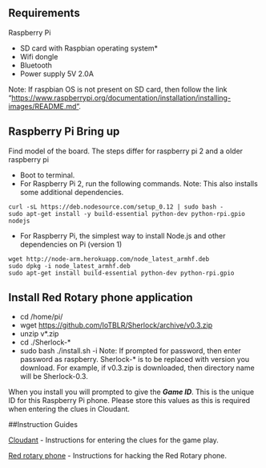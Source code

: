## Requirements

Raspberry Pi
* SD card with Raspbian operating system*
* Wifi dongle
* Bluetooth
* Power supply 5V 2.0A

Note: If raspbian OS is not present on SD card, then follow the link “https://www.raspberrypi.org/documentation/installation/installing-images/README.md”.


## Raspberry Pi Bring up
Find model of the board. The steps differ for raspberry pi 2 and a older raspberry pi

* Boot to terminal.
* For Raspberry Pi 2, run the following commands. Note: This also installs some additional dependencies.
```
curl -sL https://deb.nodesource.com/setup_0.12 | sudo bash -
sudo apt-get install -y build-essential python-dev python-rpi.gpio nodejs
```
* For Raspberry Pi, the simplest way to install Node.js and other dependencies on Pi (version 1)
```
wget http://node-arm.herokuapp.com/node_latest_armhf.deb
sudo dpkg -i node_latest_armhf.deb
sudo apt-get install build-essential python-dev python-rpi.gpio
```


## Install Red Rotary phone application 
* cd /home/pi/
* wget  https://github.com/IoTBLR/Sherlock/archive/v0.3.zip
* unzip v*.zip
* cd ./Sherlock-*
* sudo bash ./install.sh -i
Note: If prompted for password, then enter password as raspberry.
Sherlock-* is to be replaced with version you download.
For example, if v0.3.zip is downloaded, then directory name will be Sherlock-0.3.

When you install you will prompted to give the ***Game ID***. This is the unique ID for this Raspberry Pi phone. Please store this values as this is required when entering the clues in Cloudant. 

##Instruction Guides

[Cloudant](https://github.com/IoTBLR/Sherlock/blob/master/instructions/Cloudant%20Instructions.doc?raw=true) - Instructions for entering the clues for the game play. 


[Red rotary phone](https://github.com/IoTBLR/Sherlock/blob/master/instructions/Red%20rotary%20phone_prototype%20building.pdf) - Instructions for hacking the Red Rotary phone.
